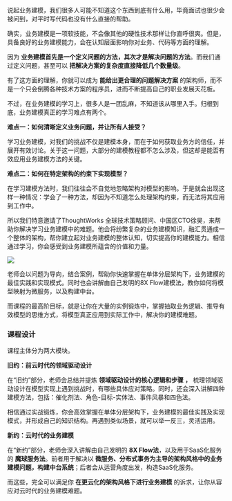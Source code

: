 说起业务建模，我们很多人可能不知道这个东西到底有什么用，毕竟面试也很少会被问到，对平时写代码也没有什么直接的帮助。

确实，业务建模是一项软技能，不会像其他的硬性技术那样让你直呼很爽。但是，具备良好的业务建模能力，会在认知层面影响你对业务、代码等方面的理解。

因为 **业务建模首先是一个定义问题的方法，其次才是解决问题的方法**。而我们通过定义问题，甚至可以 **把解决方案的复杂度直接降低几个数量级**。

有了这方面的理解，你就可以成为 **能给出更合理的问题解决方案** 的架构师，而不是一个只会倒腾各种技术方案的程序员，进而不断提高自己的职业发展天花板。

不过，在业务建模的学习上，很多人是一团乱麻，不知道该从哪里入手。归根到底，业务建模真正的学习难点有两个。

**难点一：如何清晰定义业务问题，并让所有人接受？**

学习业务建模，对我们的挑战不仅是建模本身，而在于如何获取业务方的信任，并展开有效讨论。关于这一问题，大部分的建模教程都不怎么涉及，但这却是能否有效应用业务建模方法的关键。

**难点二：如何在特定架构的约束下实现模型？**

在学习建模方法时，我们往往会不自觉地忽略架构对模型的影响。于是就会出现这样一种情况：学会了一种方法，却因为不知道怎么处理架构约束，而无法将其应用到工作中。

所以我们特意邀请了ThoughtWorks 全球技术策略顾问、中国区CTO徐昊，来帮助你解决学习业务建模中的难题。他会将纷繁复杂的业务建模知识，融汇贯通成一个整体的架构，帮你建立起对业务建模的整体认知，切实提高你的建模能力。相信通过学习，你会感受到业务建模所蕴含的价值和力量。

![](https://static001.geekbang.org/resource/image/ee/5c/ee32033654539d074305a89a3756945c.jpg)

老师会以问题为导向，结合案例，帮助你快速掌握在单体分层架构下，业务建模的最佳实践和实现模式。同时也会讲解由自己发明的8X Flow建模法，教你如何将模型映射为微服务，以及构建中台。

而课程的最高阶目标，就是让你在大量的实例锻炼中，掌握抽取业务逻辑、推导有效模型的思维方式，将模型真正应用到实际工作中，解决你的建模难题。

### 课程设计

课程主体分为两大模块。

**旧约：前云时代的领域驱动设计**

在“旧约”部分，老师会总结并提炼 **领域驱动设计的核心逻辑和步骤** **，** 梳理领域驱动设计在模型实现上遇到挑战时，有哪些具体应对策略。同时，还会深入讲解四种建模方法，包括：催化剂法、角色-目标-实体法、事件风暴和四色法。

相信通过实战锻炼，你会高效掌握在单体分层架构下，业务建模的最佳实践及实现模式，并形成自己的知识结构。再遇到类似场景，就可以举一反三，灵活运用。

**新约：云时代的业务建模**

在“新约”部分，老师会深入讲解由自己发明的 **8X Flow法**，以及用于SaaS化服务的 **魔球服务法**。前者用于解决以 **微服务、分布式事务为主导的架构风格中的业务建模问题，构建中台系统**；后者会从运营角度出发，构造SaaS化服务。

而这些，完全可以满足你 **在更云化的架构风格下进行业务建模** 的诉求，让你从容应对云时代的业务建模难题。